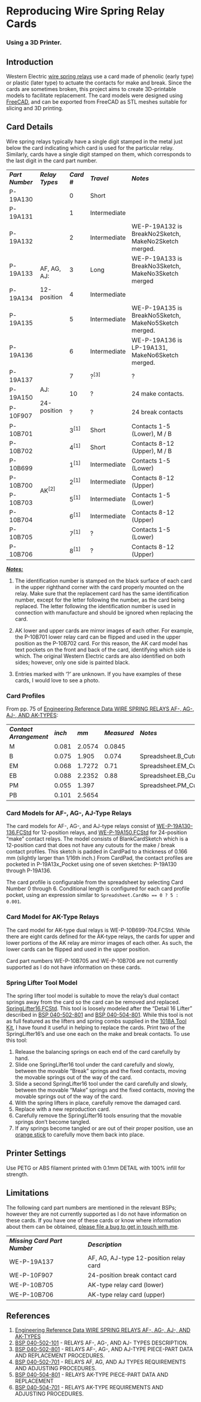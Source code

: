 # Reproducing Wire Spring Relay Cards
### Using a 3D Printer.


## Introduction

Western Electric [wire spring relays](https://en.wikipedia.org/wiki/Wire_spring_relay) use a card made of phenolic (early type) or plastic (later type) to actuate the contacts for make and break.  Since the cards are sometimes broken, this project aims to create 3D-printable models to facilitate replacement.  The card models were designed using [FreeCAD](https://www.freecad.org/), and can be exported from FreeCAD as STL meshes suitable for slicing and 3D printing.


## Card Details

Wire spring relays typically have a single digit stamped in the metal just below the card indicating which card is used for the particular relay.  Similarly, cards have a single digit stamped on them, which corresponds to the last digit in the card part number.


<table>
  <tr>
   <td><strong><em>Part Number</em></strong>
   </td>
   <td><strong><em>Relay Types</em></strong>
   </td>
   <td><strong><em>Card #</em></strong>
   </td>
   <td><strong><em>Travel</em></strong>
   </td>
   <td><strong><em>Notes</em></strong>
   </td>
  </tr>
  <tr>
   <td>P-19A130
   </td>
   <td rowspan="8" >AF, AG, AJ:
<p>
12-position
   </td>
   <td>0
   </td>
   <td>Short
   </td>
   <td>
   </td>
  </tr>
  <tr>
   <td>P-19A131
   </td>
   <td>1
   </td>
   <td>Intermediate
   </td>
   <td>
   </td>
  </tr>
  <tr>
   <td>P-19A132
   </td>
   <td>2
   </td>
   <td>Intermediate
   </td>
   <td>WE-P-19A132 is BreakNo2Sketch, MakeNo2Sketch merged.
   </td>
  </tr>
  <tr>
   <td>P-19A133
   </td>
   <td>3
   </td>
   <td>Long
   </td>
   <td>WE-P-19A133 is BreakNo3Sketch, MakeNo3Sketch merged
   </td>
  </tr>
  <tr>
   <td>P-19A134
   </td>
   <td>4
   </td>
   <td>Intermediate
   </td>
   <td>
   </td>
  </tr>
  <tr>
   <td>P-19A135
   </td>
   <td>5
   </td>
   <td>Intermediate
   </td>
   <td>WE-P-19A135 is BreakNo5Sketch, MakeNo5Sketch merged.
   </td>
  </tr>
  <tr>
   <td>P-19A136
   </td>
   <td>6
   </td>
   <td>Intermediate
   </td>
   <td>WE-P-19A136 is LP-19A131, MakeNo6Sketch merged.
   </td>
  </tr>
  <tr>
   <td>P-19A137
   </td>
   <td>7
   </td>
   <td>?<sup>[3]</sup>
   </td>
   <td>?
   </td>
  </tr>
  <tr>
   <td>P-19A150
   </td>
   <td rowspan="2" >AJ:
<p>
24-position
   </td>
   <td>10
   </td>
   <td>?
   </td>
   <td>24 make contacts.
   </td>
  </tr>
  <tr>
   <td>P-10F907
   </td>
   <td>?
   </td>
   <td>?
   </td>
   <td>24 break contacts
   </td>
  </tr>
  <tr>
   <td>P-10B701
   </td>
   <td rowspan="8" >AK<sup>[2]</sup>
   </td>
   <td>3<sup>[1]</sup>
   </td>
   <td>Short
   </td>
   <td>Contacts 1-5 (Lower), M / B
   </td>
  </tr>
  <tr>
   <td>P-10B702
   </td>
   <td>4<sup>[1]</sup>
   </td>
   <td>Short
   </td>
   <td>Contacts 8-12 (Upper), M / B
   </td>
  </tr>
  <tr>
   <td>P-10B699
   </td>
   <td>1<sup>[1]</sup>
   </td>
   <td>Intermediate
   </td>
   <td>Contacts 1-5 (Lower)
   </td>
  </tr>
  <tr>
   <td>P-10B700
   </td>
   <td>2<sup>[1]</sup>
   </td>
   <td>Intermediate
   </td>
   <td>Contacts 8-12 (Upper)
   </td>
  </tr>
  <tr>
   <td>P-10B703
   </td>
   <td>5<sup>[1]</sup>
   </td>
   <td>Intermediate
   </td>
   <td>Contacts 1-5 (Lower)
   </td>
  </tr>
  <tr>
   <td>P-10B704
   </td>
   <td>6<sup>[1]</sup>
   </td>
   <td>Intermediate
   </td>
   <td>Contacts 8-12 (Upper)
   </td>
  </tr>
  <tr>
   <td>P-10B705
   </td>
   <td>7<sup>[1]</sup>
   </td>
   <td>?
   </td>
   <td>Contacts 1-5 (Lower)
   </td>
  </tr>
  <tr>
   <td>P-10B706
   </td>
   <td>8<sup>[1]</sup>
   </td>
   <td>?
   </td>
   <td>Contacts 8-12 (Upper)
   </td>
  </tr>
</table>


**_<span style="text-decoration:underline;">Notes:</span>_**

1. The identification number is stamped on the black surface of each card in the upper righthand corner with the card properly mounted on the relay. Make sure that the replacement card has the same identification number, except for the letter following the number, as the card being replaced. The letter following the identification number is used in connection with manufacture and should be ignored when replacing the card.

2. AK lower and upper cards are mirror images of each other.  For example, the P-10B701 lower relay card can be flipped and used in the upper position as the P-10B702 card.  For this reason, the AK card model has text pockets on the front and back of the card, identifying which side is which.  The original Western Electric cards are also identified on both sides; however, only one side is painted black.

3. Entries marked with ‘?’ are unknown.  If you have examples of these cards, I would love to see a photo.


### Card Profiles

From pp. 75 of [Engineering Reference Data WIRE SPRING RELAYS AF-, AG-, AJ-, AND AK-TYPES](https://www.telephonecollectors.info/index.php/browse/bruce-crawford-library/western-electric/weco-switching-documents/weco-components/12307-wire-spring-relays-af-ag-aj-ak-x75509-aug62-1/file):




<table>
  <tr>
   <td><strong><em>Contact Arrangement</em></strong>
   </td>
   <td><strong><em>inch</em></strong>
   </td>
   <td><strong><em>mm</em></strong>
   </td>
   <td><strong><em>Measured</em></strong>
   </td>
   <td><strong><em>Notes</em></strong>
   </td>
  </tr>
  <tr>
   <td>M
   </td>
   <td>0.081
   </td>
   <td>2.0574
   </td>
   <td>0.0845
   </td>
   <td>
   </td>
  </tr>
  <tr>
   <td>B
   </td>
   <td>0.075
   </td>
   <td>1.905
   </td>
   <td>0.074
   </td>
   <td>Spreadsheet.B_Cutout
   </td>
  </tr>
  <tr>
   <td>EM
   </td>
   <td>0.068
   </td>
   <td>1.7272
   </td>
   <td>0.71
   </td>
   <td>Spreadsheet.EM_Cutout
   </td>
  </tr>
  <tr>
   <td>EB
   </td>
   <td>0.088
   </td>
   <td>2.2352
   </td>
   <td>0.88
   </td>
   <td>Spreadsheet.EB_Cutout
   </td>
  </tr>
  <tr>
   <td>PM
   </td>
   <td>0.055
   </td>
   <td>1.397
   </td>
   <td>
   </td>
   <td>Spreadsheet.PM_Cutout
   </td>
  </tr>
  <tr>
   <td>PB
   </td>
   <td>0.101
   </td>
   <td>2.5654
   </td>
   <td>
   </td>
   <td>
   </td>
  </tr>
</table>



### Card Models for AF-, AG-, AJ-Type Relays

The card models for AF-, AG-, and AJ-type relays consist of [WE-P-19A130-136.FCStd](https://github.com/hharte/we-ws-relay-cards/blob/main/WE-P-19A130-136.FCStd) for 12-position relays, and  [WE-P-19A150.FCStd](https://github.com/hharte/we-ws-relay-cards/blob/main/WE-P-19A150.FCStd) for 24-position “make” contact relays.  The model consists of BlankCardSketch which is a 12-position card that does not have any cutouts for the make / break contact profiles.  This sketch is padded in CardPad to a thickness of 0.166 mm (slightly larger than 1/16th inch.)  From CardPad, the contact profiles are pocketed in P-19A13x_Pocket using one of seven sketches: P-19A130 through P-19A136.

The card profile is configurable from the spreadsheet by selecting Card Number 0 through 6.  Conditional length is configured for each card profile pocket, using an expression similar to `Spreadsheet.CardNo == 0 ? 5 : 0.001`.


### Card Model for AK-Type Relays

The card model for AK-type dual relays is WE-P-10B699-704.FCStd.  While there are eight cards defined for the AK-type relays, the cards for upper and lower portions of the AK relay are mirror images of each other.  As such, the lower cards can be flipped and used in the upper position.

Card part numbers WE-P-10B705 and WE-P-10B706 are not currently supported as I do not have information on these cards.


### Spring Lifter Tool Model

The spring lifter tool model is suitable to move the relay’s dual contact springs away from the card so the card can be removed and replaced. [SpringLifter16.FCStd](https://github.com/hharte/we-ws-relay-cards/blob/main/SpringLifter16.FCStd).  This tool is loosely modeled after the “Detail 16 Lifter” described in [BSP 040-502-801](https://telecomarchive.s3.us-east-2.amazonaws.com/docs/bsp-archive/040/040-502-801_I9.pdf) and [BSP 040-504-801](https://telecomarchive.s3.us-east-2.amazonaws.com/docs/bsp-archive/040/040-504-801_I8.pdf).  While this tool is not as full featured as the lifters and spring combs supplied in the [1018A Tool Kit](https://www.telephonecollectors.info/index.php/browse/bsp-bell-system-practices-by-doc/bsp-categories-by-later-division-number-by-doc/020-199-apparatus-tools-gauges-test-eq-power/074-099-divisions-tools-and-gauges/074-division-catalogue-info-tools/6714-074-232-111-i4/file), I have found it useful in helping to replace the cards.  Print two of the SpringLifter16’s and use one each on the make and break contacts.  To use this tool:



1. Release the balancing springs on each end of the card carefully by hand.
2. Slide one SpringLifter16 tool under the card carefully and slowly, between the movable “Break” springs and the fixed contacts, moving the movable springs out of the way of the card.
3. Slide a second SpringLifter16 tool under the card carefully and slowly, between the movable “Make” springs and the fixed contacts, moving the movable springs out of the way of the card.
4. With the spring lifters in place, carefully remove the damaged card.
5. Replace with a new reproduction card.
6. Carefully remove the SpringLifter16 tools ensuring that the movable springs don’t become tangled.
7. If any springs become tangled or are out of their proper position, use an [orange stick](https://www.amazon.com/JONARD-S-389-ORANGE-STICK-Jonard/dp/B0195UK7BW) to carefully move them back into place.


## Printer Settings

Use PETG or ABS filament printed with 0.1mm DETAIL with 100% infill for strength.


## Limitations

The following card part numbers are mentioned in the relevant BSPs; however they are not currently supported as I do not have information on these cards.  If you have one of these cards or know where information about them can be obtained, [please file a bug to get in touch with me](https://github.com/hharte/we-ws-relay-cards/issues/new).


<table>
  <tr>
   <td><strong><em>Missing Card Part Number</em></strong>
   </td>
   <td><strong><em>Description</em></strong>
   </td>
  </tr>
  <tr>
   <td>WE-P-19A137
   </td>
   <td>AF, AG, AJ-type 12-position relay card
   </td>
  </tr>
  <tr>
   <td>WE-P-10F907
   </td>
   <td>24-position break contact card
   </td>
  </tr>
  <tr>
   <td>WE-P-10B705
   </td>
   <td>AK-type relay card (lower)
   </td>
  </tr>
  <tr>
   <td>WE-P-10B706
   </td>
   <td>AK-type relay card (upper)
   </td>
  </tr>
</table>



## References



1. [Engineering Reference Data WIRE SPRING RELAYS AF-, AG-, AJ-, AND AK-TYPES](https://www.telephonecollectors.info/index.php/browse/bruce-crawford-library/western-electric/weco-switching-documents/weco-components/12307-wire-spring-relays-af-ag-aj-ak-x75509-aug62-1/file)
2. [BSP 040-502-101](https://telecomarchive.s3.us-east-2.amazonaws.com/docs/bsp-archive/040/040-502-101_I2.pdf) - RELAYS AF-, AG-, AND AJ- TYPES DESCRIPTION.
3. [BSP 040-502-801](https://telecomarchive.s3.us-east-2.amazonaws.com/docs/bsp-archive/040/040-502-801_I9.pdf) - RELAYS AF-, AG-, AND AJ-TYPE PIECE-PART DATA AND REPLACEMENT PROCEDURES.
4. [BSP 040-502-701](https://telecomarchive.s3.us-east-2.amazonaws.com/docs/bsp-archive/040/040-502-701_I9.pdf) - RELAYS AF, AG, AND AJ TYPES REQUIREMENTS AND ADJUSTING PROCEDURES.
5. [BSP 040-504-801](https://telecomarchive.s3.us-east-2.amazonaws.com/docs/bsp-archive/040/040-504-801_I8.pdf) - RELAYS AK-TYPE PIECE-PART DATA AND REPLACEMENT
6. [BSP 040-504-701](https://telecomarchive.s3.us-east-2.amazonaws.com/docs/bsp-archive/040/040-504-701_I7.pdf) - RELAYS AK-TYPE REQUIREMENTS AND ADJUSTING PROCEDURES.
